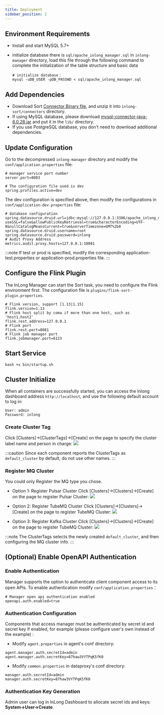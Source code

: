 ```yaml
---
title: Deployment
sidebar_position: 2
---
```


## Environment Requirements
- Install and start MySQL 5.7+
- initialize database
  there is `sql/apache_inlong_manager.sql` in `inlong-manager` directory, load this file through the
  following command to complete the initialization of the table structure and basic data

  ```shell
  # initialize database：
  mysql -uDB_USER -pDB_PASSWD < sql/apache_inlong_manager.sql
  ```

## Add Dependencies
- Download Sort [Connector Binary file](https://inlong.apache.org/download), and unzip it into `inlong-sort/connectors` directory.
- If using MySQL database, please download [mysql-connector-java-8.0.28.jar](https://repo1.maven.org/maven2/mysql/mysql-connector-java/8.0.28/mysql-connector-java-8.0.28.jar) and put it in the `lib/` directory.
- If you use PostgreSQL database, you don't need to download additional dependencies.

## Update Configuration
Go to the decompressed `inlong-manager` directory and modify the `conf/application.properties` file:
```properties
# manager service port number
server.port=8083

# The configuration file used is dev
spring.profiles.active=dev
```

The dev configuration is specified above, then modify the configurations in `conf/application-dev.properties` file:
```properties
# database configuration
spring.datasource.druid.url=jdbc:mysql://127.0.0.1:3306/apache_inlong_manager?useSSL=false&allowPublicKeyRetrieval=true&characterEncoding=UTF-8&nullCatalogMeansCurrent=true&serverTimezone=GMT%2b8
spring.datasource.druid.username=root
spring.datasource.druid.password=inlong
# Audit Proxy Address
metrics.audit.proxy.hosts=127.0.0.1:10081
```

:::note
If test or prod is specified, modify the corresponding application-test.properties or application-prod.properties file.
:::

## Configure the Flink Plugin
The InLong Manager can start the Sort task, you need to configure the Flink environment first. The configuration file is `plugins/flink-sort-plugin.properties`.
```properties
# Flink version, support [1.13|1.15]
flink.version=1.13
# Flink host split by coma if more than one host, such as 'host1,host2'
flink.rest.address=127.0.0.1
# Flink port
flink.rest.port=8081
# Flink job manager port
flink.jobmanager.port=6123
```

## Start Service
```shell
bash +x bin/startup.sh
```

## Cluster Initialize
When all containers are successfully started, you can access the Inlong dashboard address `http://localhost`, and use the following default account to log in:
```
User: admin
Password: inlong
```

### Create Cluster Tag
Click [Clusters]->[ClusterTags]->[Create] on the page to specify the cluster label name and person in charge:
![](img/create_cluster_tag.png)

:::caution
Since each component reports the ClusterTags as `default_cluster` by default, do not use other names.
:::

### Register MQ Cluster
You could only Register the MQ type you chose.

- Option 1: Register Pulsar Cluster
Click [Clusters]->[Clusters]->[Create] on the page to register Pulsar Cluster:
![](img/pulsar_cluster_save.png)

- Option 2: Register TubeMQ Cluster
Click [Clusters]->[Clusters]->[Create] on the page to register TubeMQ Cluster:
![](img/tube_cluster_save.png)

- Option 3: Register Kafka Cluster
Click [Clusters]->[Clusters]->[Create] on the page to register TubeMQ Cluster:
![](img/kafka_cluster_save.png)

:::note
The ClusterTags selects the newly created `default_cluster`, and then configuring the MQ cluster info.
:::

## (Optional) Enable OpenAPI Authentication
### Enable Authentication
Manager supports the option to authenticate client component access to its open APIs. To enable authentication modify `conf/application.properties`：

```properties
# Manager open api authentication enabled
openapi.auth.enabled=true
```

### Authentication Configuration
Components that access manager must be authenticated by secret id and secret key if enabled, for example (please configure user's own instead of the example) :
- Modify `agent.properties` in agent's conf directory:
```properties
agent.manager.auth.secretId=admin
agent.manager.auth.secretKey=87haw3VYTPqK5fK0
```

- Modify `common.properties` in dataproxy's conf directory:
```properties
manager.auth.secretId=admin
manager.auth.secretKey=87haw3VYTPqK5fK0
```

### Authentication Key Generation
Admin user can log in InLong Dashboard to allocate secret ids and keys: **System->User->Create**.